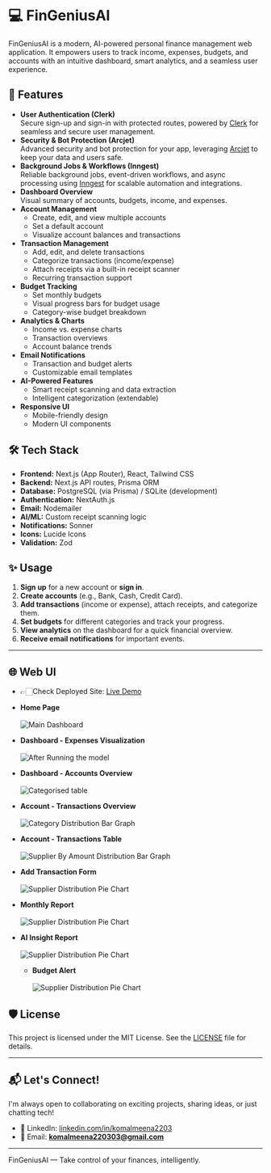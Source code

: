 # 💻 FinGeniusAI

FinGeniusAI is a modern, AI-powered personal finance management web application. It empowers users to track income, expenses, budgets, and accounts with an intuitive dashboard, smart analytics, and a seamless user experience.


## 🚀 Features


- **User Authentication (Clerk)**  
  Secure sign-up and sign-in with protected routes, powered by [Clerk](https://clerk.com/) for seamless and secure user management.
- **Security & Bot Protection (Arcjet)**  
  Advanced security and bot protection for your app, leveraging [Arcjet](https://arcjet.com/) to keep your data and users safe.
- **Background Jobs & Workflows (Inngest)**  
  Reliable background jobs, event-driven workflows, and async processing using [Inngest](https://www.inngest.com/) for scalable automation and integrations.
- **Dashboard Overview**  
  Visual summary of accounts, budgets, income, and expenses.
- **Account Management**  
  - Create, edit, and view multiple accounts  
  - Set a default account  
  - Visualize account balances and transactions
- **Transaction Management**  
  - Add, edit, and delete transactions  
  - Categorize transactions (income/expense)  
  - Attach receipts via a built-in receipt scanner  
  - Recurring transaction support
- **Budget Tracking**  
  - Set monthly budgets  
  - Visual progress bars for budget usage  
  - Category-wise budget breakdown
- **Analytics & Charts**  
  - Income vs. expense charts  
  - Transaction overviews  
  - Account balance trends
- **Email Notifications**  
  - Transaction and budget alerts  
  - Customizable email templates
- **AI-Powered Features**  
  - Smart receipt scanning and data extraction  
  - Intelligent categorization (extendable)
- **Responsive UI**  
  - Mobile-friendly design  
  - Modern UI components

## 🛠️ Tech Stack

- **Frontend:** Next.js (App Router), React, Tailwind CSS  
- **Backend:** Next.js API routes, Prisma ORM  
- **Database:** PostgreSQL (via Prisma) / SQLite (development)  
- **Authentication:** NextAuth.js  
- **Email:** Nodemailer  
- **AI/ML:** Custom receipt scanning logic  
- **Notifications:** Sonner  
- **Icons:** Lucide Icons  
- **Validation:** Zod


## ✨ Usage

1. **Sign up** for a new account or **sign in**.  
2. **Create accounts** (e.g., Bank, Cash, Credit Card).  
3. **Add transactions** (income or expense), attach receipts, and categorize them.  
4. **Set budgets** for different categories and track your progress.  
5. **View analytics** on the dashboard for a quick financial overview.  
6. **Receive email notifications** for important events.  

---

## 🌐 Web UI
   - 👉🏻Check Deployed Site: [Live Demo](https://fin-genius-ai.vercel.app/)
   
   - **Home Page**<br><br>![Main Dashboard](https://github.com/komal2203/FinGeniusAI/blob/main/ui_images/homepage1.png)
   - **Dashboard - Expenses Visualization**<br><br>![After Running the model](https://github.com/komal2203/FinGeniusAI/blob/main/ui_images/expenses-visulaization.png)
   - **Dashboard - Accounts Overview**<br><br>![Categorised table](https://github.com/komal2203/FinGeniusAI/blob/main/ui_images/account-overview.png)
   - **Account - Transactions Overview**<br><br>![Category Distribution Bar Graph](https://github.com/komal2203/FinGeniusAI/blob/main/ui_images/account-transaction-overview.png)
   - **Account - Transactions Table**<br><br>![ Supplier By Amount Distribution Bar Graph](https://github.com/komal2203/FinGeniusAI/blob/main/ui_images/account-transaction-table.png)
   - **Add Transaction Form**<br><br>![Supplier Distribution Pie Chart](https://github.com/komal2203/FinGeniusAI/blob/main/ui_images/add-transaction-form.png)
 - **Monthly Report**<br><br>![Supplier Distribution Pie Chart](https://github.com/komal2203/FinGeniusAI/blob/main/ui_images/monthly-financial-report.png)
- **AI Insight Report**<br><br>![Supplier Distribution Pie Chart](https://github.com/komal2203/FinGeniusAI/blob/main/ui_images/ai-insight-report.png)
   - **Budget Alert**<br><br>![Supplier Distribution Pie Chart](https://github.com/komal2203/FinGeniusAI/blob/main/ui_images/budget-alert.png)
 

## 🛡️ License

This project is licensed under the MIT License. See the [LICENSE](LICENSE) file for details.

---

## 📬 Let's Connect!

I'm always open to collaborating on exciting projects, sharing ideas, or just chatting tech!

- 🔗 LinkedIn: [linkedin.com/in/komalmeena2203](https://www.linkedin.com/in/komalmeena2203/)
- 📧 Email: **komalmeena220303@gmail.com**

---

FinGeniusAI — Take control of your finances, intelligently.

